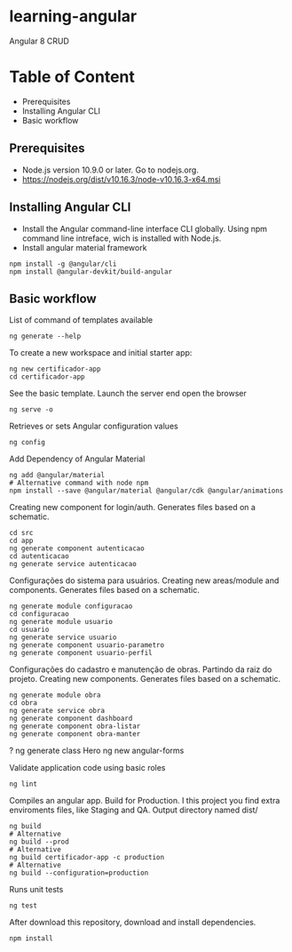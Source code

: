 # learning-angular

Angular 8 CRUD

# Table of Content
- Prerequisites
- Installing Angular CLI
- Basic workflow

## Prerequisites

- Node.js version 10.9.0 or later. Go to nodejs.org.
- https://nodejs.org/dist/v10.16.3/node-v10.16.3-x64.msi

## Installing Angular CLI

- Install the Angular command-line interface CLI globally. Using npm command line intreface, wich is installed with Node.js.
- Install angular material framework
```shel
npm install -g @angular/cli
npm install @angular-devkit/build-angular
```

## Basic workflow

List of command of templates available
```shel
ng generate --help
```

To create a new workspace and initial starter app:
```shel
ng new certificador-app
cd certificador-app
```

See the basic template. Launch the server end open the browser
```shel
ng serve -o
```

Retrieves or sets Angular configuration values
```shel
ng config
```

Add Dependency of Angular Material
```shel
ng add @angular/material
# Alternative command with node npm
npm install --save @angular/material @angular/cdk @angular/animations
```

Creating new component for login/auth. Generates files based on a schematic.
```shel
cd src
cd app
ng generate component autenticacao
cd autenticacao
ng generate service autenticacao
```

Configurações do sistema para usuários.
Creating new areas/module and components. Generates files based on a schematic.
```shel
ng generate module configuracao
cd configuracao
ng generate module usuario
cd usuario
ng generate service usuario
ng generate component usuario-parametro
ng generate component usuario-perfil
```

Configurações do cadastro e manutenção de obras. Partindo da raiz do projeto.
Creating new components. Generates files based on a schematic.
```shel
ng generate module obra
cd obra
ng generate service obra
ng generate component dashboard
ng generate component obra-listar
ng generate component obra-manter
```

?
ng generate class Hero
ng new angular-forms

Validate application code using basic roles
```shel
ng lint
```

Compiles an angular app. Build for Production. I this project you find extra enviroments files, like Staging and QA. Output directory named dist/
```shel
ng build
# Alternative
ng build --prod
# Alternative
ng build certificador-app -c production
# Alternative
ng build --configuration=production
```

Runs unit tests
```shel
ng test
```

After download this repository, download and install dependencies.
```shel
npm install
```